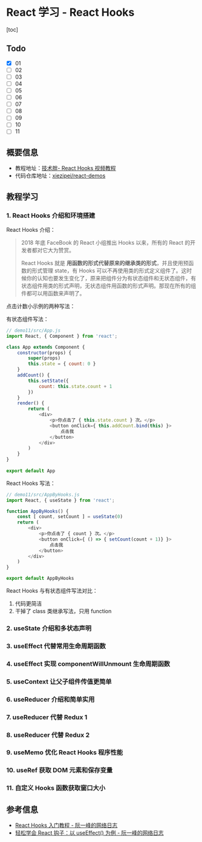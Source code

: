 # React 学习 - React Hooks

[toc]

## Todo

- [x] 01
- [ ] 02
- [ ] 03
- [ ] 04
- [ ] 05
- [ ] 06
- [ ] 07
- [ ] 08
- [ ] 09
- [ ] 10
- [ ] 11

## 概要信息

- 教程地址：[技术胖\- React Hooks 视频教程](https://jspang.com/detailed?id=50#toc21)
- 代码仓库地址：[xiezipei/react\-demos](https://github.com/xiezipei/react-demos)

## 教程学习

### 1. React Hooks 介绍和环境搭建

React Hooks 介绍：

> 2018 年底 FaceBook 的 React 小组推出 Hooks 以来，所有的 React 的开发者都对它大为赞赏。
> 
> React Hooks 就是 **用函数的形式代替原来的继承类的形式**，并且使用预函数的形式管理 state，有 Hooks 可以不再使用类的形式定义组件了。这时候你的认知也要发生变化了，原来把组件分为有状态组件和无状态组件，有状态组件用类的形式声明，无状态组件用函数的形式声明。那现在所有的组件都可以用函数来声明了。

点击计数小示例的两种写法：

有状态组件写法：

```js
// demo11/src/App.js
import React, { Component } from 'react';

class App extends Component {
    constructor(props) {
        super(props)
        this.state = { count: 0 }
    }
    addCount() {
        this.setState({
            count: this.state.count + 1
        })
    }
    render() { 
        return (
            <div>
                <p>你点击了 { this.state.count } 次。</p>
                <button onClick={ this.addCount.bind(this) }>
                    点击我
                </button>
            </div>
        )
    }
}
 
export default App
```

React Hooks 写法：

```js
// demo11/src/AppByHooks.js
import React, { useState } from 'react';

function AppByHooks() {
    const [ count, setCount ] = useState(0)
    return (
        <div>
            <p>你点击了 { count } 次。</p>
            <button onClick={ () => { setCount(count + 1)} }>
                点击我
            </button>
        </div>
    )
}

export default AppByHooks
```

React Hooks 与有状态组件写法对比：

1. 代码更简洁
2. 干掉了 class 类继承写法，只用 function

### 2. useState 介绍和多状态声明

### 3. useEffect 代替常用生命周期函数

### 4. useEffect 实现 componentWillUnmount 生命周期函数

### 5. useContext 让父子组件传值更简单

### 6. useReducer 介绍和简单实用

### 7. useReducer 代替 Redux 1

### 8. useReducer 代替 Redux 2

### 9. useMemo 优化 React Hooks 程序性能

### 10. useRef 获取 DOM 元素和保存变量

### 11. 自定义 Hooks 函数获取窗口大小

## 参考信息

- [React Hooks 入门教程 \- 阮一峰的网络日志](http://www.ruanyifeng.com/blog/2019/09/react-hooks.html)
- [轻松学会 React 钩子：以 useEffect\(\) 为例 \- 阮一峰的网络日志](http://www.ruanyifeng.com/blog/2020/09/react-hooks-useeffect-tutorial.html)